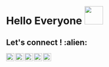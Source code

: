 # Hello Everyone <img src="https://media.giphy.com/media/12oufCB0MyZ1Go/giphy.gif" width="50">


<h2 align="left">Let's connect ! :alien:</h2>

<a href="https://twitter.com/amrokamal89">
  <img align="left" alt="Amro's Twitter" width="22px" src="https://cdn.jsdelivr.net/npm/simple-icons@v3/icons/twitter.svg" />
</a>
<a href="https://www.linkedin.com/in/amro-elsiddig-the-right-candidate-for-your-company/">
  <img align="left" alt="Amro's Linkdein" width="22px" src="https://cdn.jsdelivr.net/npm/simple-icons@v3/icons/linkedin.svg" />
</a>
<a href="https://github.com/amrokamalelsiddig">
  <img align="left" alt="Amro's Github" width="22px" src="https://cdn.jsdelivr.net/npm/simple-icons@v3/icons/github.svg" />
</a>
<a href="https://t.me/amrokamalelsiddig">
  <img align="left" alt="Amro's Telegram" width="22px" src="https://cdn.jsdelivr.net/npm/simple-icons@v3/icons/telegram.svg" />
</a>
<a href="http://amro-elsiddig.me">
  <img align="left" alt="Amro's website" width="22px" src="https://cdn.jsdelivr.net/npm/simple-icons@3.13.0/icons/ubuntu.svg" />

